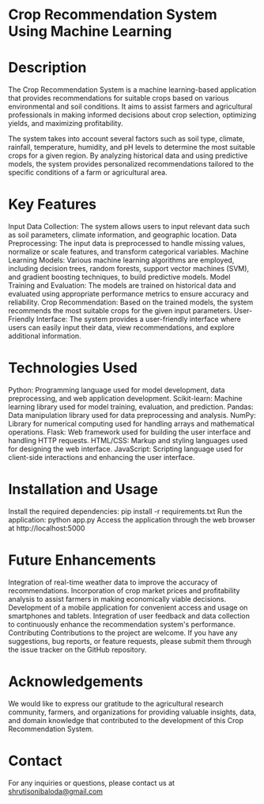 # Crop Recommendation System Using Machine Learning
# Description
The Crop Recommendation System is a machine learning-based application that provides recommendations for suitable crops based on various environmental and soil conditions. It aims to assist farmers and agricultural professionals in making informed decisions about crop selection, optimizing yields, and maximizing profitability.

The system takes into account several factors such as soil type, climate, rainfall, temperature, humidity, and pH levels to determine the most suitable crops for a given region. By analyzing historical data and using predictive models, the system provides personalized recommendations tailored to the specific conditions of a farm or agricultural area.

# Key Features
Input Data Collection: The system allows users to input relevant data such as soil parameters, climate information, and geographic location.
Data Preprocessing: The input data is preprocessed to handle missing values, normalize or scale features, and transform categorical variables.
Machine Learning Models: Various machine learning algorithms are employed, including decision trees, random forests, support vector machines (SVM), and gradient boosting techniques, to build predictive models.
Model Training and Evaluation: The models are trained on historical data and evaluated using appropriate performance metrics to ensure accuracy and reliability.
Crop Recommendation: Based on the trained models, the system recommends the most suitable crops for the given input parameters.
User-Friendly Interface: The system provides a user-friendly interface where users can easily input their data, view recommendations, and explore additional information.

# Technologies Used
Python: Programming language used for model development, data preprocessing, and web application development.
Scikit-learn: Machine learning library used for model training, evaluation, and prediction.
Pandas: Data manipulation library used for data preprocessing and analysis.
NumPy: Library for numerical computing used for handling arrays and mathematical operations.
Flask: Web framework used for building the user interface and handling HTTP requests.
HTML/CSS: Markup and styling languages used for designing the web interface.
JavaScript: Scripting language used for client-side interactions and enhancing the user interface.
# Installation and Usage
Install the required dependencies: pip install -r requirements.txt
Run the application: python app.py
Access the application through the web browser at http://localhost:5000
# Future Enhancements
Integration of real-time weather data to improve the accuracy of recommendations.
Incorporation of crop market prices and profitability analysis to assist farmers in making economically viable decisions.
Development of a mobile application for convenient access and usage on smartphones and tablets.
Integration of user feedback and data collection to continuously enhance the recommendation system's performance.
Contributing
Contributions to the project are welcome. If you have any suggestions, bug reports, or feature requests, please submit them through the issue tracker on the GitHub repository.



# Acknowledgements
We would like to express our gratitude to the agricultural research community, farmers, and organizations for providing valuable insights, data, and domain knowledge that contributed to the development of this Crop Recommendation System.

# Contact
For any inquiries or questions, please contact us at shrutisonibaloda@gmail.com
